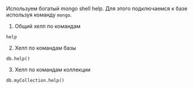 Используем богатый mongo shell help. Для этого подключаемся к базе используя команду `mongo`.

1. Общий хелп по командам
```
help
```
2. Хелп по командам базы
```
db.help()
```
3. Хелп по командам коллекции
```
db.myCollection.help()
```
